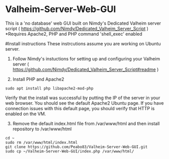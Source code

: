 # Valheim-Server-Web-GUI
This is a 'no database' web GUI built on Nimdy's Dedicated Valheim server script ( https://github.com/Nimdy/Dedicated_Valheim_Server_Script )
*Requires Apache2, PHP and PHP command 'shell_exec' enabled

#Install instructions
These instrcutions assume you are working on Ubuntu server.

1) Follow Nimdy's instuctions for setting up and configuring your Valheim server ( https://github.com/Nimdy/Dedicated_Valheim_Server_Script#readme )

2) Install PHP and Apache2

```
sudo apt install php libapache2-mod-php
```

Verify that the install was successful by putting the IP of the server in your web browser. You should see the default Apache2 Ubuntu page. If you have connection issues with this default page, you should verify that HTTP is enabled on the VM.

3) Remove the default index.html file from /var/www/html and then install repository to /var/www/html

```
cd ~
sudo rm /var/www/html/index.html
git clone https://github.com/Peabo83/Valheim-Server-Web-GUI.git
sudo cp ~/Valheim-Server-Web-GUI/index.php /var/www/html/
```
